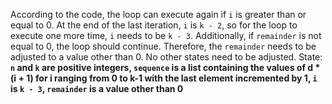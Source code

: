 According to the code, the loop can execute again if `i` is greater than or equal to 0. At the end of the last iteration, `i` is `k - 2`, so for the loop to execute one more time, `i` needs to be `k - 3`. Additionally, if `remainder` is not equal to 0, the loop should continue. Therefore, the `remainder` needs to be adjusted to a value other than 0. No other states need to be adjusted.
State: **`n` and `k` are positive integers, `sequence` is a list containing the values of d * (i + 1) for i ranging from 0 to k-1 with the last element incremented by 1, `i` is `k - 3`, `remainder` is a value other than 0**